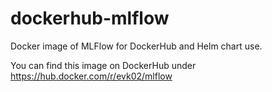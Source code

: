 # dockerhub-mlflow
Docker image of MLFlow for DockerHub and Helm chart use.

You can find this image on DockerHub under https://hub.docker.com/r/evk02/mlflow
